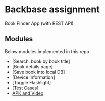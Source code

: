 # Backbase assignment

Book Finder App (with REST API)

## Modules

Below modules implemented in this repo
- [Search: book by book title]
- [Book details page]
- [Save book into local DB]
- [Device Information]
- [Toggle Flashlight]
- [Test Cases]
- [APK and Video ](https://github.com/skdherexebia/backbase_assignment/tree/main/assignment_data)

